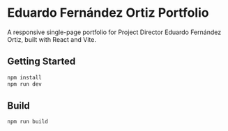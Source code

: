 # Eduardo Fernández Ortiz Portfolio

A responsive single-page portfolio for Project Director Eduardo Fernández Ortiz, built with React and Vite.

## Getting Started

```bash
npm install
npm run dev
```

## Build

```bash
npm run build
```
